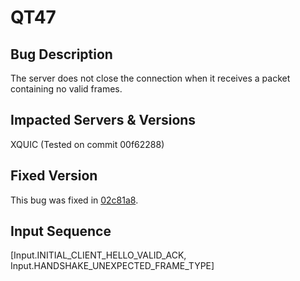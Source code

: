 # QT47

## Bug Description
The server does not close the connection when it receives a packet containing no valid frames.

## Impacted Servers & Versions
XQUIC (Tested on commit 00f62288)

## Fixed Version
This bug was fixed in [02c81a8](https://github.com/alibaba/xquic/pull/384#event-11230715692).

## Input Sequence
 [Input.INITIAL_CLIENT_HELLO_VALID_ACK, Input.HANDSHAKE_UNEXPECTED_FRAME_TYPE]
